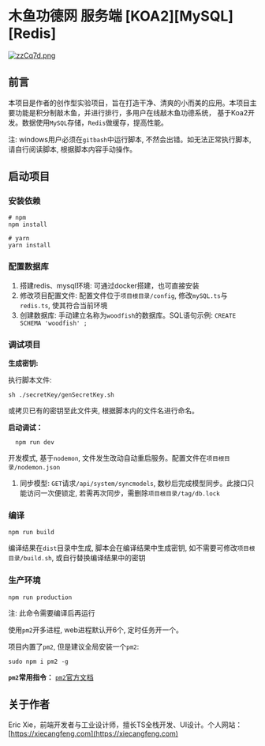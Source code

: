 # 木鱼功德网 服务端 [KOA2][MySQL][Redis]

[![zzCq7d.png](https://s1.ax1x.com/2022/12/27/zzCq7d.png)](https://imgse.com/i/zzCq7d)



## 前言
本项目是作者的创作型实验项目，旨在打造干净、清爽的小而美的应用。本项目主要功能是积分制敲木鱼，并进行排行，多用户在线敲木鱼功德系统， 基于Koa2开发。数据使用`MySQL`存储，`Redis`做缓存，提高性能。

注: windows用户必须在`gitbash`中运行脚本, 不然会出错。如无法正常执行脚本, 请自行阅读脚本, 根据脚本内容手动操作。

## 启动项目

### 安装依赖
```shell
# npm
npm install

# yarn
yarn install
```

### 配置数据库

1. 搭建redis、mysql环境:
可通过docker搭建，也可直接安装
2. 修改项目配置文件:
   配置文件位于`项目根目录/config`, 修改`mySQL.ts`与`redis.ts`, 使其符合当前环境
3. 创建数据库: 手动建立名称为`woodfish`的数据库。SQL语句示例: `CREATE SCHEMA 'woodfish' ;`

### 调试项目
**生成密钥:**

执行脚本文件: 
```shell
sh ./secretKey/genSecretKey.sh
```
或拷贝已有的密钥至此文件夹, 根据脚本内的文件名进行命名。


**启动调试：**
```shell
  npm run dev
```
  开发模式, 基于`nodemon`,  文件发生改动自动重启服务。配置文件在`项目根目录/nodemon.json`

1. 同步模型: `GET`请求`/api/system/syncmodels`, 数秒后完成模型同步。此接口只能访问一次便锁定, 若需再次同步，需删除`项目根目录/tag/db.lock`

### 编译
```shell
npm run build
```
编译结果在`dist`目录中生成, 脚本会在编译结果中生成密钥, 如不需要可修改`项目根目录/build.sh`, 或自行替换编译结果中的密钥

### 生产环境
```shell
npm run production
```
注: 此命令需要编译后再运行

使用`pm2`开多进程, web进程默认开6个, 定时任务开一个。

项目内置了`pm2`, 但是建议全局安装一个`pm2`:
```shell
sudo npm i pm2 -g
```

**`pm2`常用指令：**
[`pm2`官方文档](https://www.npmjs.com/package/pm2)

## 关于作者

Eric Xie，前端开发者与工业设计师，擅长TS全栈开发、UI设计。个人网站：[https://xiecangfeng.com](https://xiecangfeng.com)